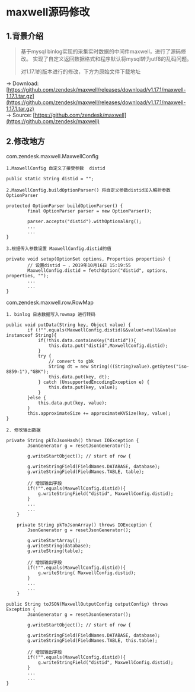 # maxwell源码修改

## 1.背景介绍
>基于mysql binlog实现的采集实时数据的中间件maxwell，进行了源码修改。 实现了自定义返回数据格式和程序默认将mysql转为utf8的乱码问题。
>
> 对1.17.1的版本进行的修改，下方为原始文件下载地址

&rarr; Download:
[https://github.com/zendesk/maxwell/releases/download/v1.17.1/maxwell-1.17.1.tar.gz](https://github.com/zendesk/maxwell/releases/download/v1.17.1/maxwell-1.17.1.tar.gz)
<br/>
&rarr; Source:
[https://github.com/zendesk/maxwell](https://github.com/zendesk/maxwell)

## 2.修改地方

com.zendesk.maxwell.MaxwellConfig
```
1.MaxwellConfig 自定义了接受参数  distid

public static String distid = "";

2.MaxwellConfig.buildOptionParser() 将自定义参数distid加入解析参数OptionParser

protected OptionParser buildOptionParser() {
		final OptionParser parser = new OptionParser();

		parser.accepts("distid").withOptionalArg();
		...
        ...
}

3.根据传入参数设置 MaxwellConfig.distid的值

private void setup(OptionSet options, Properties properties) {
		// 设置distid — ，2019年10月16日 15:19:55
		MaxwellConfig.distid = fetchOption("distid", options, properties, "");
        ...
        ...
}

```

com.zendesk.maxwell.row.RowMap
```
1. binlog 日志数据写入rowmap 进行转码

public void putData(String key, Object value) {
		if (!"".equals(MaxwellConfig.distid)&&value!=null&&value instanceof String){
			if(!this.data.containsKey("distid")){
				this.data.put("distid",MaxwellConfig.distid);
			}
			try {
				// convert to gbk
				String dt = new String(((String)value).getBytes("iso-8859-1"),"GBK");
				this.data.put(key, dt);
			} catch (UnsupportedEncodingException e) {
				this.data.put(key, value);
			}
		}else {
			this.data.put(key, value);
		}
		this.approximateSize += approximateKVSize(key, value);
}

2. 修改输出数据

private String pkToJsonHash() throws IOException {
		JsonGenerator g = resetJsonGenerator();

		g.writeStartObject(); // start of row {

		g.writeStringField(FieldNames.DATABASE, database);
		g.writeStringField(FieldNames.TABLE, table);

		// 增加输出字段
		if(!"".equals(MaxwellConfig.distid)){
			g.writeStringField("distid", MaxwellConfig.distid);
		}
		...
        ...
	}

	private String pkToJsonArray() throws IOException {
		JsonGenerator g = resetJsonGenerator();

		g.writeStartArray();
		g.writeString(database);
		g.writeString(table);

		// 增加输出字段
		if(!"".equals(MaxwellConfig.distid)){
			g.writeString( MaxwellConfig.distid);
		}
		...
        ...
	}

public String toJSON(MaxwellOutputConfig outputConfig) throws Exception {
		JsonGenerator g = resetJsonGenerator();

		g.writeStartObject(); // start of row {

		g.writeStringField(FieldNames.DATABASE, database);
		g.writeStringField(FieldNames.TABLE, this.table);

		// 增加输出字段
		if(!"".equals(MaxwellConfig.distid)){
			g.writeStringField("distid", MaxwellConfig.distid);
		}
        ...
        ...
}
```


